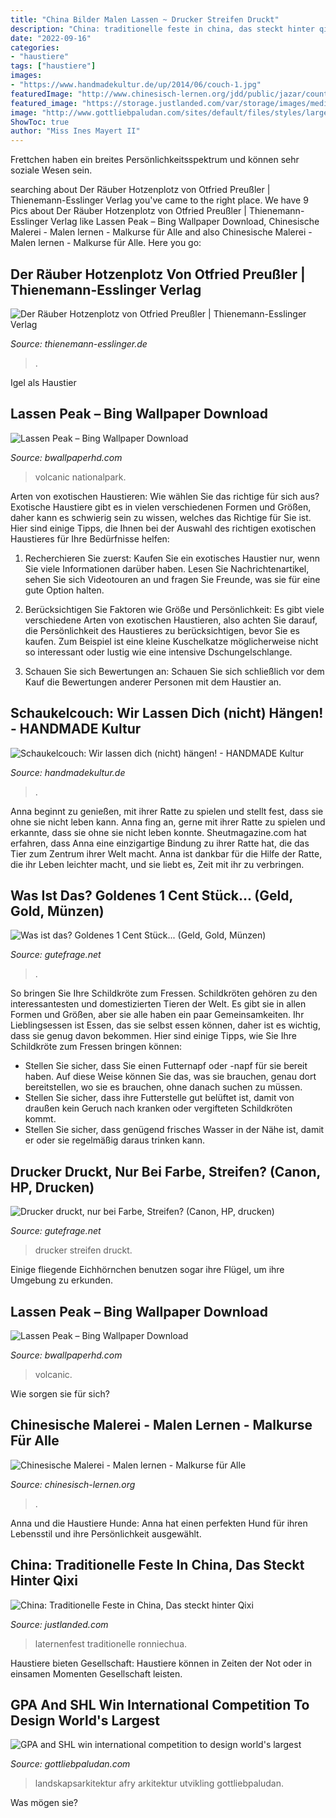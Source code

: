 ```yaml
---
title: "China Bilder Malen Lassen ~ Drucker Streifen Druckt"
description: "China: traditionelle feste in china, das steckt hinter qixi"
date: "2022-09-16"
categories:
- "haustiere"
tags: ["haustiere"]
images:
- "https://www.handmadekultur.de/up/2014/06/couch-1.jpg"
featuredImage: "http://www.chinesisch-lernen.org/jdd/public/jazar/countries20/CN.gif"
featured_image: "https://storage.justlanded.com/var/storage/images/media/images/china-22/5370615-1-ger-DE/China-2.jpg"
image: "http://www.gottliebpaludan.com/sites/default/files/styles/large/public/blog-post/1/thumbnail/shenzhen_waste-to-energy_plant_schmidt_hammer_lassen_architects_002_0.jpg?itok=m3tZoOvi"
ShowToc: true
author: "Miss Ines Mayert II"
---
```



Frettchen haben ein breites Persönlichkeitsspektrum und können sehr soziale Wesen sein.

	

		
searching about Der Räuber Hotzenplotz von Otfried Preußler | Thienemann-Esslinger Verlag you've came to the right place. We have 9 Pics about Der Räuber Hotzenplotz von Otfried Preußler | Thienemann-Esslinger Verlag like Lassen Peak – Bing Wallpaper Download, Chinesische Malerei - Malen lernen - Malkurse für Alle and also Chinesische Malerei - Malen lernen - Malkurse für Alle. Here you go:
		
    
## Der Räuber Hotzenplotz Von Otfried Preußler | Thienemann-Esslinger Verlag

<img loading=lazy src="http://www.thienemann-esslinger.de/fileadmin/_processed_/c/7/csm_der-raeuber-hotzenplotz-isbn-978-3-522-10590-3_5fff06edc6.jpg" onerror="this.onerror=null;this.src='https://tse4.mm.bing.net/th?id=OIP.TLUwiUN5PB-pYlLRKdXfbQHaK_&amp;pid=15.1';" alt="Der Räuber Hotzenplotz von Otfried Preußler | Thienemann-Esslinger Verlag">

_Source: thienemann-esslinger.de_

>. 

	

Igel als Haustier

    
## Lassen Peak – Bing Wallpaper Download

<img loading=lazy src="https://www.bwallpaperhd.com/wp-content/uploads/2020/08/LassenPeak.jpg" onerror="this.onerror=null;this.src='https://tse1.mm.bing.net/th?id=OIP.adtooIy6tazWNieQ7R-pbwHaEK&amp;pid=15.1';" alt="Lassen Peak – Bing Wallpaper Download">

_Source: bwallpaperhd.com_

>volcanic nationalpark. 

	

Arten von exotischen Haustieren: Wie wählen Sie das richtige für sich aus?
Exotische Haustiere gibt es in vielen verschiedenen Formen und Größen, daher kann es schwierig sein zu wissen, welches das Richtige für Sie ist. Hier sind einige Tipps, die Ihnen bei der Auswahl des richtigen exotischen Haustieres für Ihre Bedürfnisse helfen:
1. Recherchieren Sie zuerst: Kaufen Sie ein exotisches Haustier nur, wenn Sie viele Informationen darüber haben. Lesen Sie Nachrichtenartikel, sehen Sie sich Videotouren an und fragen Sie Freunde, was sie für eine gute Option halten.

2. Berücksichtigen Sie Faktoren wie Größe und Persönlichkeit: Es gibt viele verschiedene Arten von exotischen Haustieren, also achten Sie darauf, die Persönlichkeit des Haustieres zu berücksichtigen, bevor Sie es kaufen. Zum Beispiel ist eine kleine Kuschelkatze möglicherweise nicht so interessant oder lustig wie eine intensive Dschungelschlange.

3. Schauen Sie sich Bewertungen an: Schauen Sie sich schließlich vor dem Kauf die Bewertungen anderer Personen mit dem Haustier an.

    
## Schaukelcouch: Wir Lassen Dich (nicht) Hängen! - HANDMADE Kultur

<img loading=lazy src="https://www.handmadekultur.de/up/2014/06/couch-1.jpg" onerror="this.onerror=null;this.src='https://tse2.mm.bing.net/th?id=OIP.BBSWmyXIJufaJKqL1yS3xQHaLH&amp;pid=15.1';" alt="Schaukelcouch: Wir lassen dich (nicht) hängen! - HANDMADE Kultur">

_Source: handmadekultur.de_

>. 

	

Anna beginnt zu genießen, mit ihrer Ratte zu spielen und stellt fest, dass sie ohne sie nicht leben kann.
Anna fing an, gerne mit ihrer Ratte zu spielen und erkannte, dass sie ohne sie nicht leben konnte. Sheutmagazine.com hat erfahren, dass Anna eine einzigartige Bindung zu ihrer Ratte hat, die das Tier zum Zentrum ihrer Welt macht. Anna ist dankbar für die Hilfe der Ratte, die ihr Leben leichter macht, und sie liebt es, Zeit mit ihr zu verbringen.

    
## Was Ist Das? Goldenes 1 Cent Stück... (Geld, Gold, Münzen)

<img loading=lazy src="https://images.gutefrage.net/media/fragen/bilder/was-ist-das-goldenes-1-cent-stueck/0_original.jpg?v=1411743096000" onerror="this.onerror=null;this.src='https://tse1.mm.bing.net/th?id=OIP.tzn2JMGZqeK-MqTIDVa0bAHaHa&amp;pid=15.1';" alt="Was ist das? Goldenes 1 Cent Stück... (Geld, Gold, Münzen)">

_Source: gutefrage.net_

>. 

	

So bringen Sie Ihre Schildkröte zum Fressen.
Schildkröten gehören zu den interessantesten und domestizierten Tieren der Welt. Es gibt sie in allen Formen und Größen, aber sie alle haben ein paar Gemeinsamkeiten. Ihr Lieblingsessen ist Essen, das sie selbst essen können, daher ist es wichtig, dass sie genug davon bekommen. Hier sind einige Tipps, wie Sie Ihre Schildkröte zum Fressen bringen können:
- Stellen Sie sicher, dass Sie einen Futternapf oder -napf für sie bereit haben. Auf diese Weise können Sie das, was sie brauchen, genau dort bereitstellen, wo sie es brauchen, ohne danach suchen zu müssen.
- Stellen Sie sicher, dass ihre Futterstelle gut belüftet ist, damit von draußen kein Geruch nach kranken oder vergifteten Schildkröten kommt.
- Stellen Sie sicher, dass genügend frisches Wasser in der Nähe ist, damit er oder sie regelmäßig daraus trinken kann.

    
## Drucker Druckt, Nur Bei Farbe, Streifen? (Canon, HP, Drucken)

<img loading=lazy src="https://images.gutefrage.net/media/fragen/bilder/drucker-druckt-nur-bei-farbe-streifen/1_original.jpg?v=1438348597000" onerror="this.onerror=null;this.src='https://tse2.mm.bing.net/th?id=OIP.2xcc0A4Wz-ZbDXWkSjFp8AHaEK&amp;pid=15.1';" alt="Drucker druckt, nur bei Farbe, Streifen? (Canon, HP, drucken)">

_Source: gutefrage.net_

>drucker streifen druckt. 

	

Einige fliegende Eichhörnchen benutzen sogar ihre Flügel, um ihre Umgebung zu erkunden.

    
## Lassen Peak – Bing Wallpaper Download

<img loading=lazy src="https://www.bwallpaperhd.com/wp-content/uploads/2020/08/LassenPeak-1024x576.jpg" onerror="this.onerror=null;this.src='https://tse2.mm.bing.net/th?id=OIP.W77S5APs2PpxPgCW69TXtwHaEK&amp;pid=15.1';" alt="Lassen Peak – Bing Wallpaper Download">

_Source: bwallpaperhd.com_

>volcanic. 

	

Wie sorgen sie für sich?

    
## Chinesische Malerei - Malen Lernen - Malkurse Für Alle

<img loading=lazy src="http://www.chinesisch-lernen.org/jdd/public/jazar/countries20/CN.gif" onerror="this.onerror=null;this.src='https://tse1.mm.bing.net/th?id=OIP.SGgPisxJk6OKzrdhClDk4AAAAA&amp;pid=15.1';" alt="Chinesische Malerei - Malen lernen - Malkurse für Alle">

_Source: chinesisch-lernen.org_

>. 

	

Anna und die Haustiere Hunde: Anna hat einen perfekten Hund für ihren Lebensstil und ihre Persönlichkeit ausgewählt.

    
## China: Traditionelle Feste In China, Das Steckt Hinter Qixi

<img loading=lazy src="https://storage.justlanded.com/var/storage/images/media/images/china-22/5370615-1-ger-DE/China-2.jpg" onerror="this.onerror=null;this.src='https://tse2.mm.bing.net/th?id=OIP.3_R2eKLWNMksKjg9eNFXWgHaDh&amp;pid=15.1';" alt="China: Traditionelle Feste in China, Das steckt hinter Qixi">

_Source: justlanded.com_

>laternenfest traditionelle ronniechua. 

	

Haustiere bieten Gesellschaft: Haustiere können in Zeiten der Not oder in einsamen Momenten Gesellschaft leisten.

    
## GPA And SHL Win International Competition To Design World&#039;s Largest

<img loading=lazy src="http://www.gottliebpaludan.com/sites/default/files/styles/large/public/blog-post/1/thumbnail/shenzhen_waste-to-energy_plant_schmidt_hammer_lassen_architects_002_0.jpg?itok=m3tZoOvi" onerror="this.onerror=null;this.src='https://tse4.mm.bing.net/th?id=OIP.AzAncFfcm_QerJu1giBfHAHaEz&amp;pid=15.1';" alt="GPA and SHL win international competition to design world&#039;s largest">

_Source: gottliebpaludan.com_

>landskapsarkitektur afry arkitektur utvikling gottliebpaludan. 

	

Was mögen sie?

